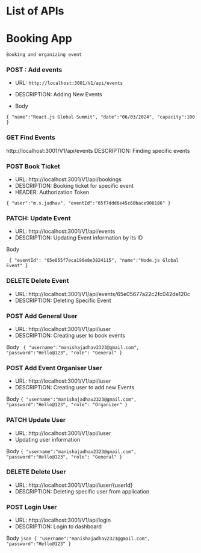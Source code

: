# List of APIs

# Booking App

`Booking and organizing event`

### POST : Add events

- URL: `http://localhost:3001/V1/api/events`
- DESCRIPTION: Adding New Events

- Body

`{
    "name":"React.js Global Summit",
    "date":"06/03/2024",
    "capacity":100
}`

### GET Find Events

http://localhost:3001/V1/api/events
DESCRIPTION: Finding specific events

### POST Book Ticket

- URL: http://localhost:3001/V1/api/bookings
- DESCRIPTION: Booking ticket for specific event
- HEADER: Authorization Token

`{
    "user":"m.s.jadhav",
    "eventId":"65f7ddd6e45c60bace908186"
}`

### PATCH: Update Event

- URL: http://localhost:3001/V1/api/events
- DESCRIPTION: Updating Event information by its ID

Body

`
{
    "eventId": "65e055f7eca196e8e3824115",
    "name":"Node.js Global Event"
}`

### DELETE Delete Event

- URL: http://localhost:3001/V1/api/events/65e05677a22c2fc042de120c
- DESCRIPTION: Deleting Specific Event

### POST Add General User

- URL: http://localhost:3001/V1/api/iuser
- DESCRIPTION: Creating user to book events

Body
`
{
    "username":"manishajadhav2323@gmail.com",
    "password":"Hello@123",
    "role": "General"
}`

### POST Add Event Organiser User

- URL: http://localhost:3001/V1/api/iuser
- DESCRIPTION: Creating user to add new Events

Body
`{
    "username":"manishajadhav2323@gmail.com",
    "password":"Hello@123",
    "role": "Organizer"
}`

### PATCH Update User

- URL: http://localhost:3001/V1/api/iuser
- Updating user information

Body
`{
    "username":"manishajadhav2323@gmail.com",
    "password":"Hello@123",
    "role": "General"
}`

### DELETE Delete User

- URL: http://localhost:3001/V1/api/iuser/{userId}
- DESCRIPTION: Deleting specific user from application

### POST Login User

- URL: http://localhost:3001/V1/api/login
- DESCRIPTION: Login to dashboard

Body
`json
{
    "username":"manishajadhav2323@gmail.com",
    "password":"Hello@123"
}
`
